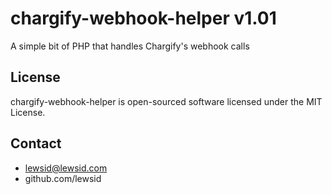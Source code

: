 chargify-webhook-helper v1.01
=============================

A simple bit of PHP that handles Chargify's webhook calls


License
-------

chargify-webhook-helper is open-sourced software licensed under the MIT License.


Contact
-------

  - lewsid@lewsid.com
  - github.com/lewsid
